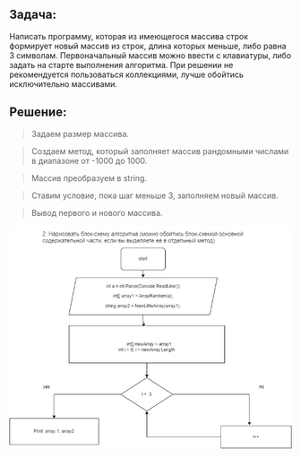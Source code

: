 
## Задача:
 Написать программу, которая из имеющегося массива строк формирует новый массив из строк, длина которых меньше, либо равна 3 символам. Первоначальный массив можно ввести с клавиатуры, либо задать на старте выполнения алгоритма. При решении не рекомендуется пользоваться коллекциями, лучше обойтись исключительно массивами.

## Решение: 
> Задаем размер массива.

> Создаем метод, который заполняет массив рандомными числами в диапазоне от -1000 до 1000. 

> Массив преобразуем в string. 

> Ставим условие, пока шаг меньше 3, заполняем новый массив.

 > Вывод первого и нового массива.
 
 
![](%D0%B1%D0%BB%D0%BE%D0%BA%D1%81%D1%85%D0%B5%D0%BC%D0%B0.jpg)